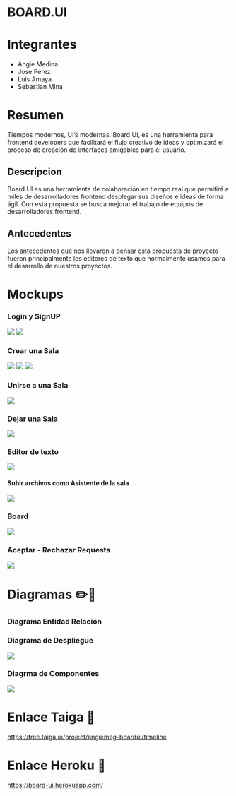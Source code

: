 # BOARD.UI
# Integrantes
 - Angie Medina
 - Jose Perez
 - Luis Amaya
 - Sebastian Mina 
# Resumen
Tiempos modernos, UI’s modernas. Board.UI, es una herramienta para frontend developers que facilitará el flujo creativo de ideas y optimizará el proceso de creación de interfaces amigables para el usuario. 

## Descripcion

Board.UI es una herramienta de colaboración en tiempo real que permitirá a miles de desarrolladores frontend desplegar sus diseños e ideas de forma ágil. Con esta propuesta se busca mejorar el trabajo de equipos de desarrolladores frontend.

## Antecedentes

Los antecedentes que nos llevaron a pensar esta propuesta de proyecto fueron principalmente los editores de texto que normalmente usamos para el desarrollo de nuestros proyectos.

# Mockups 

### Login y SignUP
![](Img/MockUps/LogIn.png)
![](Img/MockUps/SignUp.png)

### Crear una Sala
![](Img/MockUps/CrearSala.png)
![](Img/MockUps/CrearSala,SubirArchivos.png)
![](Img/MockUps/ConfiguracionSala.png)

### Unirse a una Sala
![](Img/MockUps/UnirseSala.png)
### Dejar una Sala
![](Img/MockUps/DejarSala.png)

### Editor de texto
![](Img/MockUps/EditorTexto.png)
#### Subir archivos como Asistente de la sala
![](Img/MockUps/Editor-SubirArchivo.png)
### Board
![](Img/MockUps/Editor-Board.png)

### Aceptar - Rechazar Requests
![](Img/MockUps/Aceptar-RechazarRequests.png)

# Diagramas ✏️📐

### Diagrama Entidad Relación

### Diagrama de Despliegue
![](Img/Diagramas/DiagramaDespliegue.PNG)
### Diagrma de Componentes
![](Img/Diagramas/DiagramaComponentes.PNG)

# Enlace Taiga :link:
https://tree.taiga.io/project/angiemeg-boardui/timeline


# Enlace Heroku :link:
https://board-ui.herokuapp.com/
